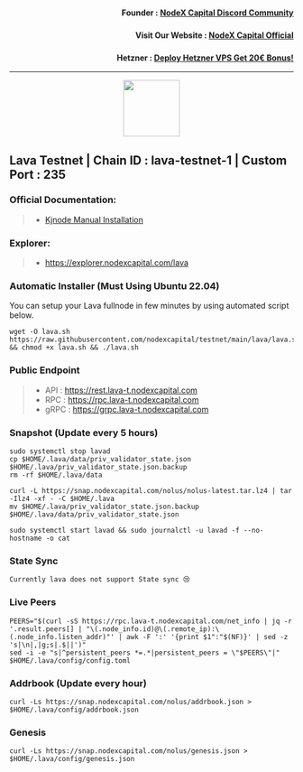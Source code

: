 <h3><p style="font-size:14px" align="right">Founder :
<a href="https://discord.gg/nodexcapital" target="_blank">NodeX Capital Discord Community</a></p></h3>
<h3><p style="font-size:14px" align="right">Visit Our Website :
<a href="https://discord.gg/nodexcapital" target="_blank">NodeX Capital Official</a></p></h3>
<h3><p style="font-size:14px" align="right">Hetzner :
<a href="https://hetzner.cloud/?ref=bMTVi7dcwSgA" target="_blank">Deploy Hetzner VPS Get 20€ Bonus!</a></h3>
<hr>

<p align="center">
  <img height="100" height="auto" src="https://raw.githubusercontent.com/nodexcapital/testnet/main/cosmos-image/lava.png">
</p>

## Lava Testnet | Chain ID : lava-testnet-1 | Custom Port : 235

### Official Documentation:
>- [Kjnode Manual Installation](https://services.kjnodes.com/home/testnet/lava/installation)

### Explorer:
>-  https://explorer.nodexcapital.com/lava

### Automatic Installer (Must Using Ubuntu 22.04)
You can setup your Lava fullnode in few minutes by using automated script below.
```
wget -O lava.sh https://raw.githubusercontent.com/nodexcapital/testnet/main/lava/lava.sh && chmod +x lava.sh && ./lava.sh
```
### Public Endpoint

>- API : https://rest.lava-t.nodexcapital.com
>- RPC : https://rpc.lava-t.nodexcapital.com
>- gRPC : https://grpc.lava-t.nodexcapital.com

### Snapshot (Update every 5 hours)
```
sudo systemctl stop lavad
cp $HOME/.lava/data/priv_validator_state.json $HOME/.lava/priv_validator_state.json.backup
rm -rf $HOME/.lava/data

curl -L https://snap.nodexcapital.com/nolus/nolus-latest.tar.lz4 | tar -Ilz4 -xf - -C $HOME/.lava
mv $HOME/.lava/priv_validator_state.json.backup $HOME/.lava/data/priv_validator_state.json

sudo systemctl start lavad && sudo journalctl -u lavad -f --no-hostname -o cat
```

### State Sync
```
Currently lava does not support State sync 😢
```

### Live Peers
```
PEERS="$(curl -sS https://rpc.lava-t.nodexcapital.com/net_info | jq -r '.result.peers[] | "\(.node_info.id)@\(.remote_ip):\(.node_info.listen_addr)"' | awk -F ':' '{print $1":"$(NF)}' | sed -z 's|\n|,|g;s|.$||')"
sed -i -e "s|^persistent_peers *=.*|persistent_peers = \"$PEERS\"|" $HOME/.lava/config/config.toml
```
### Addrbook (Update every hour)
```
curl -Ls https://snap.nodexcapital.com/nolus/addrbook.json > $HOME/.lava/config/addrbook.json
```
### Genesis
```
curl -Ls https://snap.nodexcapital.com/nolus/genesis.json > $HOME/.lava/config/genesis.json
```